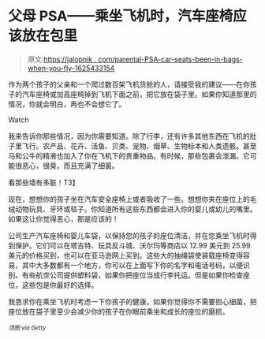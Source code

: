 # 父母 PSA——乘坐飞机时，汽车座椅应该放在包里

> 原文:[https://jalopnik . com/parental-PSA-car-seats-been-in-bags-when-you-fly-1625433154](https://jalopnik.com/parental-psa-car-seats-belong-in-bags-when-you-fly-1625433154)

作为两个孩子的父亲和一个爬过数百架飞机货舱的人，请接受我的建议——在你孩子的汽车座椅或加高座椅掉到飞机下面之前，把它放在袋子里。如果你知道那里的情况，你就会明白，再也不会想它了。

Watch

我来告诉你那些情况，因为你需要知道。除了行李，还有许多其他东西在飞机的肚子里飞行。农产品、花卉、活鱼、贝类、宠物、烟草、生物标本和人类遗骸。甚至马和公牛的精液也加入了你在飞机下的贵重物品。有时候，那些包裹会泄漏。它可能很恶心，很臭，而且充满了细菌。

看那些墙有多脏！T3】

现在，想想你的孩子坐在汽车安全座椅上或者吸收了一些。想想你夹在座位上的毛绒动物玩具、牙环或毯子。你知道所有这些东西都会进入你的婴儿或幼儿的嘴里。如果这让你觉得恶心，那是应该的！

公司生产汽车座椅和婴儿车袋，以保持您的孩子的座位清洁，并在您乘坐飞机时得到保护。它们可以在塔吉特、玩具反斗城、沃尔玛等商店以 12.99 美元到 25.99 美元的价格买到，也可以在亚马逊网上买到。这些大的抽绳袋使装载座椅变得容易，其中大多数都有一个地方，你可以在上面写下你的名字和电话号码，以便识别。有些航空公司提供塑料袋，如果你把座位当成行李托运。但是如果你检查座位，这些包是你最好的选择。

我恳求你在乘坐飞机时考虑一下你孩子的健康。如果你觉得你不需要担心细菌，把座位放在袋子里至少会减少你的孩子在你眼前乘坐和成长的座位的磨损。

<small>*顶图 via Getty*</small>